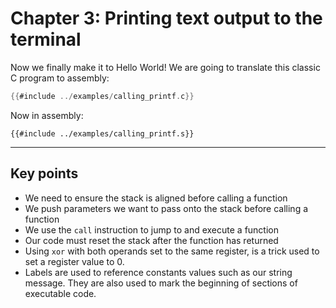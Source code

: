 # Chapter 3: Printing text output to the terminal

Now we finally make it to Hello World! We are going to translate this classic C program to assembly:

```c
{{#include ../examples/calling_printf.c}}
```

Now in assembly:

```x86att
{{#include ../examples/calling_printf.s}}
```

---

## Key points

* We need to ensure the stack is aligned before calling a function
* We push parameters we want to pass onto the stack before calling a function
* We use the `call` instruction to jump to and execute a function
* Our code must reset the stack after the function has returned
* Using `xor` with both operands set to the same register, is a trick used to set a register value to 0.
* Labels are used to reference constants values such as our string message. They are also used to mark the beginning of sections of executable code.

